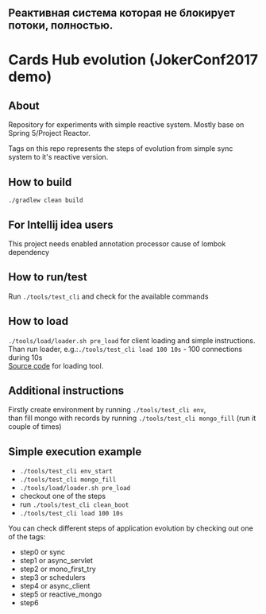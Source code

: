## Реактивная система которая не блокирует потоки, полностью.

# Cards Hub evolution (JokerConf2017 demo)
## About
Repository for experiments with simple reactive system.
Mostly base on Spring 5/Project Reactor.

Tags on this repo represents the steps of evolution from simple sync system to it's reactive version.

## How to build
`./gradlew clean build`

## For Intellij idea users
This project needs enabled annotation processor cause of lombok dependency

## How to run/test
Run `./tools/test_cli` and check for the available commands

## How to load
`./tools/load/loader.sh pre_load` for client loading and simple instructions. <br>
Than run loader, e.g.:`./tools/test_cli load 100 10s` - 100 connections during 10s <br>
[Source code](https://github.com/gorelikov/rx-loader "rx-loader") for loading tool.

## Additional instructions
Firstly create environment by running `./tools/test_cli env`,<br>
than fill mongo with records by running `./tools/test_cli mongo_fill` (run it couple of times)

## Simple execution example
* `./tools/test_cli env_start`
* `./tools/test_cli mongo_fill`
* `./tools/load/loader.sh pre_load`
* checkout one of the steps
* run `./tools/test_cli clean_boot`
* `./tools/test_cli load 100 10s`

You can check different steps of application evolution by checking out one of the tags:
* step0 or sync
* step1 or async_servlet
* step2 or mono_first_try
* step3 or schedulers
* step4 or async_client
* step5 or reactive_mongo
* step6
